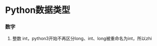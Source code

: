 # Python数据类型
### 数字
1.  整数 int，python3开始不再区分long、int、long被重命名为int，所以zhi
<!--stackedit_data:
eyJoaXN0b3J5IjpbOTg0NDc1NDUzXX0=
-->